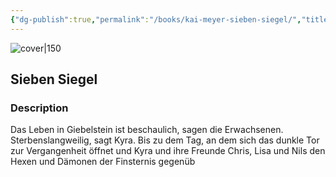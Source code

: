 ```yaml
---
{"dg-publish":true,"permalink":"/books/kai-meyer-sieben-siegel/","title":"\"Sieben Siegel\"","tags":["childrens","horror","Fantasy"]}
---
```




![cover|150](http://books.google.com/books/content?id=sJO3AAAACAAJ&printsec=frontcover&img=1&zoom=1&source=gbs_api)

## Sieben Siegel

### Description

Das Leben in Giebelstein ist beschaulich, sagen die Erwachsenen. Sterbenslangweilig, sagt Kyra. Bis zu dem Tag, an dem sich das dunkle Tor zur Vergangenheit öffnet und Kyra und ihre Freunde Chris, Lisa und Nils den Hexen und Dämonen der Finsternis gegenüb
```